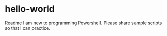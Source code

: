 # hello-world
Readme
I am new to programming Powershell. Please share sample scripts so that I can practice.
